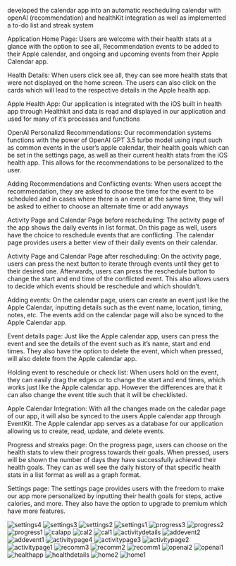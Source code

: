 developed the calendar app into an automatic rescheduling calendar with openAI (recommendation) and healthKit integration as well as implemented a to-do list and streak system

Application Home Page: 
Users are welcome with their health stats at a glance with the option to see all, Recommendation events to be added to their Apple calendar, and ongoing and upcoming events from their Apple Calendar app.

Health Details: 
When users click see all, they can see more health stats that were not displayed on the home screen. The users can also click on the cards which will lead to the respective details in the Apple health app.

Apple Health App: 
Our application is integrated with the iOS built in health app through Healthkit and data is read and displayed in our application and used for many of it’s processes and functions
 
OpenAI Personalizd Recommendations: 
Our recommendation systems functions with the power of OpenAI GPT 3.5 turbo model using input such as common events in the user’s apple calendar, their health goals which can be set in the settings page, as well as their current health stats from the iOS health app. This allows for the recommendations to be personalized to the user.
   	
Adding Recommendations and Conflicting events: 
When users accept the recommendation, they are asked to choose the time for the event to be scheduled and in cases where there is an event at the same time, they will be asked to either to choose an alternate time or add anyways

Activity Page and Calendar Page before rescheduling: 
The activity page of the app shows the daily events in list format. On this page as well, users have the choice to reschedule events that are conflicting. The calendar page provides users a better view of their daily events on their calendar.
  	
Activity Page and Calendar Page after rescheduling: 
On the activity page, users can press the next button to iterate through events until they get to their desired one. Afterwards, users can press the reschedule button to change the start and end time of the conflicted event. This also allows users to decide which events should be reschedule and which shouldn’t.

Adding events: 
On the calendar page, users can create an event just like the Apple Calendar, inputting details such as the event name, location, timing, notes, etc. The events add on the calendar page will also be synced to the Apple Calendar app.

Event details page: 
Just like the Apple calendar app, users can press the event and see the details of the event such as it’s name, start and end times. They also have the option to delete the event, which when pressed, will also delete from the Apple calendar app.

Holding event to reschedule or check list: 
When users hold on the event, they can easily drag the edges or to change the start and end times, which works just like the Apple calendar app. However the differences are that it can also change the event title such that it will be checklisted.

Apple Calendar Integration: 
With all the changes made on the caledar page of our app, it will also be synced to the users Apple calendar app through EventKit. The Apple calendar app serves as a database for our application allowing us to create, read, update, and delete events.
   	
Progress and streaks page: 
On the progress page, users can choose on the health stats to view their progress towards their goals. When pressed, users will be shown the number of days they have successfully achieved their health goals. They can as well see the daily history of that specific health stats in a list format as well as a graph format.

Settings page: 
The settings page provides users with the freedom to make our app more personalized by inputting their health goals for steps, active calories, and more. They also have the option to upgrade to premium which have more features. 

![settings4](https://github.com/far1h/HealthCalendar/assets/87598830/d30cc4a8-f002-415b-b1ee-8cc51f00d315)
![settings3](https://github.com/far1h/HealthCalendar/assets/87598830/1894c803-a1c9-42c8-8187-74053f0a715f)
![settings2](https://github.com/far1h/HealthCalendar/assets/87598830/1a910b5a-2af2-4536-8c3b-8f683d24dc67)
![settings1]([https://github.com/far1h/HealthCalendar/assets/87598830/1a910b5a-2af2-4536-8c3b-8f683d24dc67](https://github.com/far1h/HealthCalendar/assets/87598830/6c5e8039-41cd-4ca5-a533-32844f221192))
![progress3](https://github.com/far1h/HealthCalendar/assets/87598830/0230f48b-c258-4c42-aa4e-eef6c8479541)
![progress2](https://github.com/far1h/HealthCalendar/assets/87598830/29c48802-60df-4499-98ea-7d3852673013)
![progress1](https://github.com/far1h/HealthCalendar/assets/87598830/59574926-4998-4fa3-aff1-bf38b97dab18)
![calapp]([https://github.com/far1h/HealthCalendar/assets/87598830/59574926-4998-4fa3-aff1-bf38b97dab18](https://github.com/far1h/HealthCalendar/assets/87598830/feacb758-50e3-4dc8-b1a5-623de385a2cf))
![cal2](https://github.com/far1h/HealthCalendar/assets/87598830/43ad0e07-9f6f-4880-9590-857f075d7ded)
![cal1](https://github.com/far1h/HealthCalendar/assets/87598830/3f2670a7-6a68-43ea-9f06-57190557ed03)
![activitydetails](https://github.com/far1h/HealthCalendar/assets/87598830/df414d9d-0339-49e8-bb20-39d2a0cb571c)
![addevent2](https://github.com/far1h/HealthCalendar/assets/87598830/f70bbfc9-75d0-48a3-ae14-072e9f2597d4)
![addevent1](https://github.com/far1h/HealthCalendar/assets/87598830/c26987c4-b8da-4e8e-b4ab-6b39e58d4681)
![activitypage4](https://github.com/far1h/HealthCalendar/assets/87598830/f26e0f43-600e-4173-befc-fb11742c49a0)
![activitypage3](https://github.com/far1h/HealthCalendar/assets/87598830/809d3393-cbd3-420b-a1ce-ec3cf66981de)
![activitypage2](https://github.com/far1h/HealthCalendar/assets/87598830/e62698a9-1e00-498a-b2e5-7c50d62194d2)
![activitypage1](https://github.com/far1h/HealthCalendar/assets/87598830/7b9891f2-b683-46d9-9e56-6b9ab667f697)
![recomm3](https://github.com/far1h/HealthCalendar/assets/87598830/0887e7ff-2d1c-4577-850f-fee569212296)
![recomm2](https://github.com/far1h/HealthCalendar/assets/87598830/1c4126a1-3f88-4b6d-a224-519257e9487b)
![recomm1](https://github.com/far1h/HealthCalendar/assets/87598830/5335bd2f-2ed2-4705-8bf0-7b2f73374c3d)
![openai2](https://github.com/far1h/HealthCalendar/assets/87598830/8ca1e87c-8c57-4518-875d-7af14870615b)
![openai1]([https://github.com/far1h/HealthCalendar/assets/87598830/8ca1e87c-8c57-4518-875d-7af14870615b](https://github.com/far1h/HealthCalendar/assets/87598830/a25e8e59-83a6-4a63-be24-ef1647ebc536))
![healthapp](https://github.com/far1h/HealthCalendar/assets/87598830/a32ce4ab-99fc-4ebf-8029-2d6eb45d1d6f)
![healthdetails](https://github.com/far1h/HealthCalendar/assets/87598830/68cd0caf-af01-4286-b374-cc136fb9fbd5)
![home2](https://github.com/far1h/HealthCalendar/assets/87598830/adc6a8f8-809d-4448-a260-750433562e49)
![home1](https://github.com/far1h/HealthCalendar/assets/87598830/4e7e3201-e892-4149-820c-b8e39e66b204)

